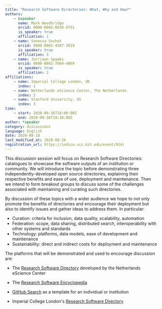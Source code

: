 ```yaml
---
title: "Research Software Directories: What, Why and How?"
authors:
    - &speaker
      name: Mark Woodbridge
      orcid: 0000-0002-0650-9751
      is_speaker: true
      affiliation: 1
    - name: Vanessa Sochat
      orcid: 0000-0002-4387-3819
      is_speaker: true
      affiliation: 3
    - name: Jurriaan Spaaks
      orcid: 0000-0002-7064-4069
      is_speaker: true
      affiliation: 2
affiliations:
    - name: Imperial College London, UK
      index: 1
    - name: Netherlands eScience Center, The Netherlands
      index: 2
    - name: Stanford University, US
      index: 3
time:
    - start: 2020-09-16T18:00:00Z
      end: 2020-09-16T19:30:00Z
author: *speaker
category: discussions
language: English
date: 2020-08-18
last_modified_at: 2020-08-26
registration_url: https://indico.scc.kit.edu/event/914/
---
```

This discussion session will focus on Research Software Directories: catalogues to showcase the software outputs of an institution or community. We will introduce the topic before demonstrating three independently-developed open source directories, explaining their respective benefits and ease of use, deployment and maintenance. Then we intend to form breakout groups to discuss some of the challenges associated with maintaining and curating such directories.

By discussion of these topics with a wider audience we hope to not only promote the benefits of directories and encourage their deployment but also to identify issues and gather ideas to address them. In particular:

- Curation: criteria for inclusion, data quality, scalability, automation
- Federation: scope, data sharing, distributed search, interoperability with other systems and standards
- Technology: platforms, data models, ease of development and maintenance
- Sustainability: direct and indirect costs for deployment and maintenance

The platforms that will be demonstrated and used to encourage discussion are:

- The [Research Software Directory][1] developed by the Netherlands eScience Center
- The [Research Software Encyclopedia][2]
- [GitHub Search][3] as a template for an individual or institution
- Imperial College London's [Research Software Directory][4]

  [1]: https://www.research-software.nl/
  [2]: https://rseng.github.io/rseng/
  [3]: https://vsoch.github.io/2020/github-search/
  [4]: https://imperialcollegelondon.github.io/research-software-directory/
